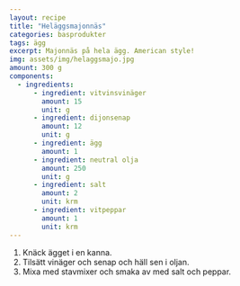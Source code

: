 ```yaml
---
layout: recipe
title: "Heläggsmajonnäs"
categories: basprodukter
tags: ägg
excerpt: Majonnäs på hela ägg. American style!
img: assets/img/helaggsmajo.jpg
amount: 300 g
components:
  - ingredients:
      - ingredient: vitvinsvinäger
        amount: 15
        unit: g
      - ingredient: dijonsenap
        amount: 12
        unit: g
      - ingredient: ägg
        amount: 1
      - ingredient: neutral olja
        amount: 250
        unit: g
      - ingredient: salt
        amount: 2
        unit: krm
      - ingredient: vitpeppar
        amount: 1
        unit: krm
---
```


1. Knäck ägget i en kanna.
2. Tilsätt vinäger och senap och häll sen i oljan.
3. Mixa med stavmixer och smaka av med salt och peppar.
